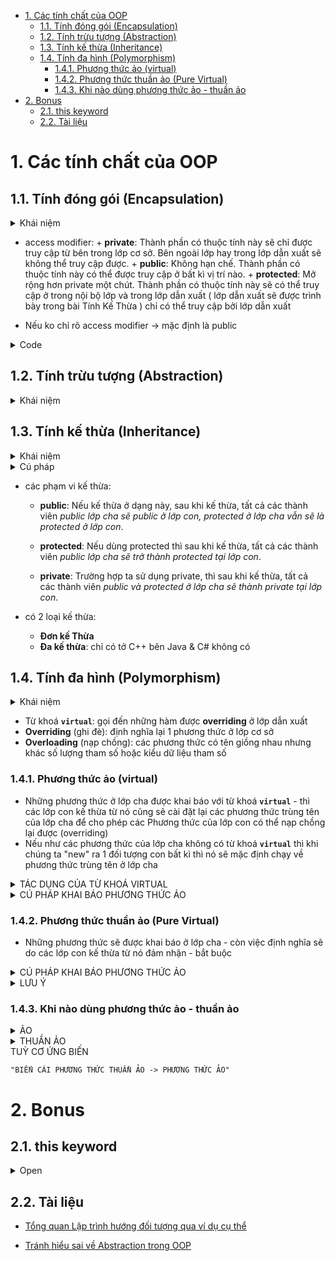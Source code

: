 - [1. Các tính chất của OOP](#1-các-tính-chất-của-oop)
  - [1.1. Tính đóng gói (Encapsulation)](#11-tính-đóng-gói-encapsulation)
  - [1.2. Tính trừu tượng (Abstraction)](#12-tính-trừu-tượng-abstraction)
  - [1.3. Tính kế thừa (Inheritance)](#13-tính-kế-thừa-inheritance)
  - [1.4. Tính đa hình (Polymorphism)](#14-tính-đa-hình-polymorphism)
    - [1.4.1. Phương thức ảo (virtual)](#141-phương-thức-ảo-virtual)
    - [1.4.2. Phương thức thuần ảo (Pure Virtual)](#142-phương-thức-thuần-ảo-pure-virtual)
    - [1.4.3. Khi nào dùng phương thức ảo - thuần ảo](#143-khi-nào-dùng-phương-thức-ảo---thuần-ảo)
- [2. Bonus](#2-bonus)
  - [2.1. this keyword](#21-this-keyword)
  - [2.2. Tài liệu](#22-tài-liệu)

# 1. Các tính chất của OOP

## 1.1. Tính đóng gói (Encapsulation)

<details>
<summary> Khái niệm </summary>

- Tính đóng gói cho phép che giấu thông tin và những tính chất xử lý bên trong của đối tượng. Các đối tượng khác không thể tác động trực tiếp đến dữ liệu bên trong và làm thay đổi trạng thái của đối tượng mà bắt buộc phải thông qua các phương thức công khai do đối tượng đó cung cấp.

- Tính chất này giúp tăng tính bảo mật cho đối tượng và tránh tình trạng dữ liệu bị hư hỏng ngoài ý muốn.

</details>

- access modifier: + **private**: Thành phần có thuộc tính này sẽ chỉ được truy cập từ bên trong lớp cơ sở.
  Bên ngoài lớp hay trong lớp dẫn xuất sẽ không thể truy cập được. + **public**: Không hạn chế. Thành phần có thuộc tính này có thể được truy cập ở bất kì vị trí nào. + **protected**: Mở rộng hơn private một chút. Thành phần có thuộc tính này sẽ có thể truy cập ở trong nội bộ lớp
  và trong lớp dẫn xuất ( lớp dẫn xuất sẽ được trình bày trong bài Tính Kế Thừa ) chỉ có thể truy cập bởi lớp dẫn xuất

- Nếu ko chỉ rõ access modifier -> mặc định là public

<details>
<summary> Code </summary>

```cpp

class Workers
{
private:
    string fullName;
    int age;
    string sex;
    string address;
    string phone;

public:
    Workers();
    void input();
    void output();
    ~Workers();
};

```

</details>

## 1.2. Tính trừu tượng (Abstraction)

<details>
<summary> Khái niệm </summary>

- Tính trừu tượng giúp loại bỏ những thứ phức tạp, không cần thiết của đối tượng và chỉ tập trung vào những gì cốt lõi, quan trọng.
- Ví dụ:
  - Quản lý nhân viên thì chỉ cần quan tâm đến những thông tin như:
    - Họ tên
    - Ngày sinh
    - Giới tính
    - …
  - Chứ không cần phải quản lý thêm thông tin về:
    - Chiều cao
    - Cân nặng
    - Sở thích
    - Màu da
    - …

</details>

## 1.3. Tính kế thừa (Inheritance)

<details>
<summary> Khái niệm </summary>

- Đây là tính chất được sử dụng khá nhiều. Tính kế thừa cho phép xây dựng một lớp mới (lớp Con), kế thừa và tái sử dụng các thuộc tính, phương thức dựa trên lớp cũ (lớp Cha) đã có trước đó.
- Các lớp Con kế thừa toàn bộ thành phần của lớp Cha và không cần phải định nghĩa lại. Lớp Con có thể mở rộng các thành phần kế thừa hoặc bổ sung những thành phần mới.
- Ví dụ:
  - Lớp Cha là smartphone, có các thuộc tính: màu sắc, bộ nhớ, hệ điều hành…
  - Các lớp Con là iPhone, Samsung, Oppo cũng có các thuộc tính: màu sắc, bộ nhớ, hệ điều hành…

</details>

<details>
<summary> Cú pháp </summary>

```
class <tên class con> : < access modifier> <tên class cha>
```

```cpp
class child : public parent
```

- **_Nếu không chỉ rõ access modifier thì mặc định là private_**

</details>

- các phạm vi kế thừa:

  - **public**: Nếu kế thừa ở dạng này, sau khi kế thừa, tất cả các thành viên _public lớp cha sẽ public ở lớp con, protected ở lớp cha vẫn sẽ là protected ở lớp con_.

  - **protected**: Nếu dùng protected thì sau khi kế thừa, tất cả các thành viên _public lớp cha sẽ trở thành protected tại lớp con_.

  - **private**: Trường hợp ta sử dụng private, thì sau khi kế thừa, tất cả các thành viên _public và protected ở lớp cha sẽ thành private tại lớp con_.

- có 2 loại kế thừa:
  - **Đơn kế Thừa**
  - **Đa kế thừa**: chỉ có tở C++ bên Java & C# không có

## 1.4. Tính đa hình (Polymorphism)

<details>
<summary> Khái niệm </summary>

- Tính đa hình trong lập trình OOP cho phép các đối tượng khác nhau thực thi chức năng giống nhau theo những cách khác nhau.
- Ví dụ:
  - Ở lớp smartphone, mỗi một dòng máy đều kế thừa các thành phần của lớp cha nhưng iPhone chạy trên hệ điều hành iOS, còn Samsung lại chạy trên hệ điều hành Android.
  - Chó và mèo cùng nghe mệnh lệnh “kêu đi” từ người chủ. Chó sẽ “gâu gâu” còn mèo lại kêu “meo meo”.

</details>

- Từ khoá **`virtual`**: gọi đến những hàm được **overriding** ở lớp dẫn xuất
- **Overriding** (ghi đè): định nghĩa lại 1 phương thức ở lớp cơ sở
- **Overloading** (nạp chồng): các phương thức có tên giồng nhau nhưng khác số lượng tham số hoặc kiểu dữ liệu tham số

### 1.4.1. Phương thức ảo (virtual)

- Những phương thức ở lớp cha được khai báo với từ khoá **`virtual`** - thì các lớp con kế
  thừa từ nó cũng sẽ cài đặt lại các phương thức trùng tên của lớp cha để cho phép các Phương
  thức của lớp con có thể nạp chồng lại được (overriding)
- Nếu như các phương thức của lớp cha không có từ khoá **`virtual`** thì khi chúng ta "new" ra
  1 đối tượng con bất kì thì nó sẽ mặc định chạy về phương thức trùng tên ở lớp cha

<details>
<summary> TÁC DỤNG CỦA TỪ KHOÁ VIRTUAL </summary>

- Nếu như các phương thức của lớp cha có khai báo từ khoá virtual thì khi new ra 1 đối tượng
  con nào đó bất kì thì khi đó nó sẽ chạy vào phương thức trùng tên của lớp con đó - nó cho
  chúng ta gọi lại phương thức trùng tên của lớp con

</details>

<details>
<summary> CÚ PHÁP KHAI BÁO PHƯƠNG THỨC ẢO </summary>

```
virtual<kiểu dữ liệu><tên phương thức>(các tham số truyền vào nếu có);
```

```cpp
virtual void alert() // phương thức ảo
    {
        cout << "Hello word" << endl;
    }
```

</details>

### 1.4.2. Phương thức thuần ảo (Pure Virtual)

- Những phương thức sẽ được khai báo ở lớp cha - còn việc định nghĩa sẽ do các lớp con kế thừa từ nó đảm nhận - bắt buộc

<details>
<summary> CÚ PHÁP KHAI BÁO PHƯƠNG THỨC ẢO </summary>

```
virtual<kiểu dữ liệu><tên phương thức>(các tham số truyền vào nếu có)=0;
```

```cpp
virtual void calculate() = 0; // phương thức thuần ảo
```

</details>

<details>
<summary> LƯU Ý </summary>

- Nếu ở lớp cha có các khai báo phương thức thuần ảo - thì qui tắc các lớp con nào mà kế thừa lại từ lớp cha - thì các lớp con kế thừa từ lớp cha đó bắt buộc phải đi định nghĩa lại phương thưc thuần ảo của lớp cha đó - nếu lớp con mà không định nghĩa ==> `sẽ bị lỗi`

</details>

### 1.4.3. Khi nào dùng phương thức ảo - thuần ảo

<details>
<summary> ẢO </summary>

- Dùng khi ở lớp cha **có** thông tin gì để xử lí

</details>

<details>
<summary> THUẦN ẢO </summary>

- Dùng khi ở lớp cha **không có** thông tin để xử lí

</details>
TUỲ CƠ ỨNG BIẾN

`"BIẾN CÁI PHƯƠNG THỨC THUẦN ẢO -> PHƯƠNG THỨC ẢO"`

# 2. Bonus

## 2.1. this keyword

<details>
<summary> Open </summary>

- Dùng this là để chương trình hiểu là ta đang gọi đến member của object chứ không phải là biến thamn số của hàm:
  - Nếu biến đó không tôn tại trong phương thức mà nó lại trùng với tên thuộc tính thì mặc nhiên nó sẽ hiểu đó là thuộc tính.
  - Nếu biến đó có khai báo trong phương thức thì ta sẽ hiểu đó là biến bình thường, không phải là thuộc tính.

</details>

## 2.2. Tài liệu

- [Tổng quan Lập trình hướng đối tượng qua ví dụ cụ thể](https://viblo.asia/p/tong-quan-lap-trinh-huong-doi-tuong-qua-vi-du-cu-the-4dbZNRBLZYM)

- [Tránh hiểu sai về Abstraction trong OOP](https://viblo.asia/p/tranh-hieu-sai-ve-abstraction-trong-oop-RnB5pJb6ZPG)
